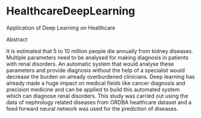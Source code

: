# HealthcareDeepLearning
Application of Deep Learning on Healthcare

Abstract

It is estimated that 5 to 10 million people die annually from kidney diseases. Multiple parameters need to be analysed for making diagnosis in patients with renal disorders. An automatic system that would analyse these parameters and provide diagnosis without the help of a specialist would decrease the burden on already overburdened clinicians. Deep learning has already made a huge impact on medical fields like cancer diagnosis and precision medicine and can be applied to build this automated system which can diagnose renal disorders. This study was carried out using the data of nephrology related diseases from ORDBA healthcare dataset and a feed forward neural network was used for the prediction of diseases. 

